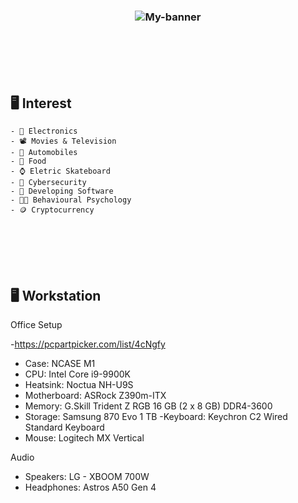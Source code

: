 <h3 align="center">
    <img src="https://i.imgur.com/DpkgpTN.jpeg" alt="My-banner">
</h3>





<br><br><br>
<br>
## 🖥️ Interest
    - 🔌 Electronics
    - 📽️ Movies & Television
    - 🔰 Automobiles
    - 🍡 Food
    - ⌚ Eletric Skateboard
    - 🔐 Cybersecurity
    - 📱 Developing Software
    - 👨‍🎓 Behavioural Psychology
    - 🪙 Cryptocurrency
<br><br><br><br>

## 🖥️ Workstation


  <summary>Office Setup</summary>

  -https://pcpartpicker.com/list/4cNgfy
  - Case: NCASE M1
  - CPU: Intel Core  i9-9900K
  - Heatsink: Noctua NH-U9S
  - Motherboard: ASRock Z390m-ITX
  - Memory: G.Skill Trident Z RGB 16 GB (2 x 8 GB) DDR4-3600
  - Storage: Samsung 870 Evo 1 TB
  -Keyboard: Keychron C2 Wired Standard Keyboard
  - Mouse:  Logitech MX Vertical

  <summary>Audio</summary>

   - Speakers: LG - XBOOM 700W 
   - Headphones: Astros A50 Gen 4

<br><br>

